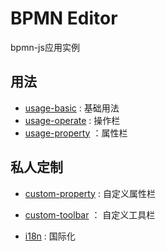 # BPMN Editor

bpmn-js应用实例

## 用法

- [usage-basic][1] : 基础用法
- [usage-operate][2] : 操作栏
- [usage-property][3] ：属性栏

## 私人定制

- [custom-property][4] : 自定义属性栏
- [custom-toolbar][5] ： 自定义工具栏
- [i18n][6] : 国际化

  [1]: https://github.com/imdwpeng/bpmn-editor/blob/dev/usage-basic/src/routes/Bpmn.js
  [2]: https://github.com/imdwpeng/bpmn-editor/blob/dev/usage-operate/src/routes/Bpmn.js
  [3]: https://github.com/imdwpeng/bpmn-editor/blob/dev/usage-property/src/routes/Bpmn.js
  [4]: https://github.com/imdwpeng/bpmn-editor/blob/dev/custom-property/src/routes/Bpmn.js
  [5]: https://github.com/imdwpeng/bpmn-editor/blob/dev/custom-toolbar/src/routes/Bpmn.js
  [6]: https://github.com/imdwpeng/bpmn-editor/blob/dev/i18n/src/routes/Bpmn.js
